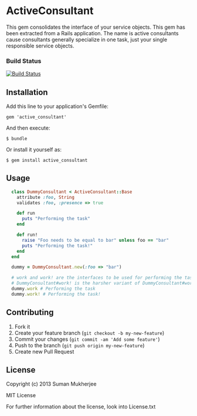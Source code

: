 # ActiveConsultant

This gem consolidates the interface of your service objects. This gem
has been extracted from a Rails application. The name is active
consultants cause consultants generally specialize in one task, just
your single responsible service objects.

### Build Status

[![Build Status](https://travis-ci.org/payrollhero/active_consultant.png)](https://travis-ci.org/payrollhero/active_consultant)

## Installation

Add this line to your application's Gemfile:

    gem 'active_consultant'

And then execute:

    $ bundle

Or install it yourself as:

    $ gem install active_consultant

## Usage

```ruby
  class DummyConsultant < ActiveConsultant::Base
    attribute :foo, String
    validates :foo, :presence => true

    def run
      puts "Performing the task"
    end

    def run!
      raise "Foo needs to be equal to bar" unless foo == "bar"
      puts "Performing the task!"
    end
  end

  dummy = DummyConsultant.new(:foo => "bar")

  # work and work! are the interfaces to be used for performing the task
  # DummyConsultant#work! is the harsher variant of DummyConsultant#work
  dummy.work # Performing the task
  dummy.work! # Performing the task!
```

## Contributing

1. Fork it
2. Create your feature branch (`git checkout -b my-new-feature`)
3. Commit your changes (`git commit -am 'Add some feature'`)
4. Push to the branch (`git push origin my-new-feature`)
5. Create new Pull Request

## License
Copyright (c) 2013 Suman Mukherjee

MIT License

For further information about the license, look into License.txt
